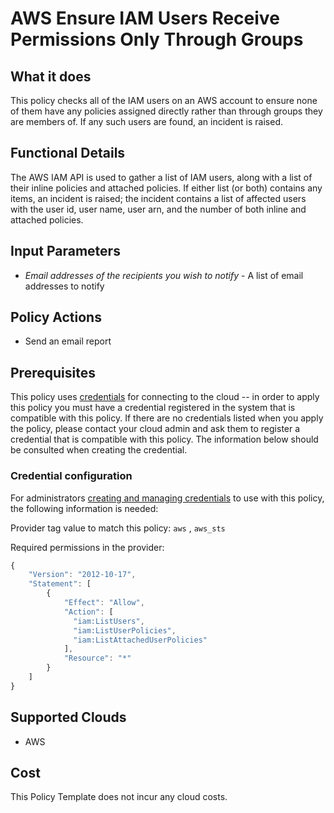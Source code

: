 # AWS Ensure IAM Users Receive Permissions Only Through Groups

## What it does

This policy checks all of the IAM users on an AWS account to ensure none of them have any policies assigned directly rather than through groups they are members of. If any such users are found, an incident is raised.

## Functional Details

The AWS IAM API is used to gather a list of IAM users, along with a list of their inline policies and attached policies. If either list (or both) contains any items, an incident is raised; the incident contains a list of affected users with the user id, user name, user arn, and the number of both inline and attached policies.

## Input Parameters

- *Email addresses of the recipients you wish to notify* - A list of email addresses to notify

## Policy Actions

- Send an email report

## Prerequisites

This policy uses [credentials](https://docs.flexera.com/flexera/EN/Automation/ManagingCredentialsExternal.htm) for connecting to the cloud -- in order to apply this policy you must have a credential registered in the system that is compatible with this policy. If there are no credentials listed when you apply the policy, please contact your cloud admin and ask them to register a credential that is compatible with this policy. The information below should be consulted when creating the credential.

### Credential configuration

For administrators [creating and managing credentials](https://docs.flexera.com/flexera/EN/Automation/ManagingCredentialsExternal.htm) to use with this policy, the following information is needed:

Provider tag value to match this policy: `aws` , `aws_sts`

Required permissions in the provider:

```javascript
{
    "Version": "2012-10-17",
    "Statement": [
        {
            "Effect": "Allow",
            "Action": [
              "iam:ListUsers",
              "iam:ListUserPolicies",
              "iam:ListAttachedUserPolicies"
            ],
            "Resource": "*"
        }
    ]
}
```

## Supported Clouds

- AWS

## Cost

This Policy Template does not incur any cloud costs.
